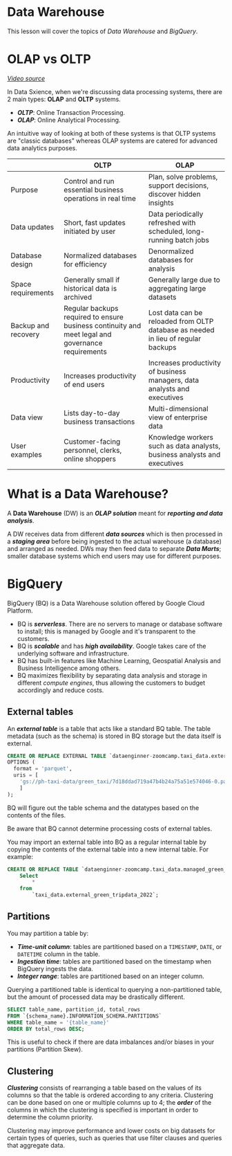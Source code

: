 # Data Warehouse

This lesson will cover the topics of _Data Warehouse_ and _BigQuery_.
# OLAP vs OLTP

_[Video source](https://www.youtube.com/watch?v=jrHljAoD6nM&list=PL3MmuxUbc_hJed7dXYoJw8DoCuVHhGEQb&index=25)_

In Data Sxience, when we're discussing data processing systems, there are 2 main types: **OLAP** and **OLTP** systems.

* ***OLTP***: Online Transaction Processing.
* ***OLAP***: Online Analytical Processing.

An intuitive way of looking at both of these systems is that OLTP systems are "classic databases" whereas OLAP systems are catered for advanced data analytics purposes.

|   | OLTP | OLAP |
|---|---|---|
| Purpose | Control and run essential business operations in real time | Plan, solve problems, support decisions, discover hidden insights |
| Data updates | Short, fast updates initiated by user | Data periodically refreshed with scheduled, long-running batch jobs |
| Database design | Normalized databases for efficiency | Denormalized databases for analysis |
| Space requirements | Generally small if historical data is archived | Generally large due to aggregating large datasets |
| Backup and recovery | Regular backups required to ensure business continuity and meet legal and governance requirements | Lost data can be reloaded from OLTP database as needed in lieu of regular backups |
| Productivity | Increases productivity of end users | Increases productivity of business managers, data analysts and executives |
| Data view | Lists day-to-day business transactions | Multi-dimensional view of enterprise data |
| User examples | Customer-facing personnel, clerks, online shoppers | Knowledge workers such as data analysts, business analysts and executives |



# What is a Data Warehouse?

A **Data Warehouse** (DW) is an ***OLAP solution*** meant for ***reporting and data analysis***.

A DW receives data from different ***data sources*** which is then processed in a ***staging area*** before being ingested to the actual warehouse (a database) and arranged as needed. DWs may then feed data to separate ***Data Marts***; smaller database systems which end users may use for different purposes.



# BigQuery


BigQuery (BQ) is a Data Warehouse solution offered by Google Cloud Platform.
* BQ is ***serverless***. There are no servers to manage or database software to install; this is managed by Google and it's transparent to the customers.
* BQ is ***scalable*** and has ***high availability***. Google takes care of the underlying software and infrastructure.
* BQ has built-in features like Machine Learning, Geospatial Analysis and Business Intelligence among others.
* BQ maximizes flexibility by separating data analysis and storage in different _compute engines_, thus allowing the customers to budget accordingly and reduce costs.


## External tables

An ***external table*** is a table that acts like a standard BQ table. The table metadata (such as the schema) is stored in BQ storage but the data itself is external.

```sql
CREATE OR REPLACE EXTERNAL TABLE `dataenginner-zoomcamp.taxi_data.external_green_tripdata_2022`
OPTIONS (
  format = 'parquet',
  uris = [
    'gs://ph-taxi-data/green_taxi/7d18ddad719a47b4b24a75a51e574046-0.parquet'
    ]
);

```

BQ will figure out the table schema and the datatypes based on the contents of the files.

Be aware that BQ cannot determine processing costs of external tables.

You may import an external table into BQ as a regular internal table by copying the contents of the external table into a new internal table. For example:

```sql
CREATE OR REPLACE TABLE `dataenginner-zoomcamp.taxi_data.managed_green_tripdata` AS 
    Select 
        * 
    from 
        `taxi_data.external_green_tripdata_2022`;
```


## Partitions


You may partition a table by:
* ***Time-unit column***: tables are partitioned based on a `TIMESTAMP`, `DATE`, or `DATETIME` column in the table.
* ***Ingestion time***: tables are partitioned based on the timestamp when BigQuery ingests the data.
* ***Integer range***: tables are partitioned based on an integer column.


Querying a partitioned table is identical to querying a non-partitioned table, but the amount of processed data may be drastically different.


```sql
SELECT table_name, partition_id, total_rows
FROM `{schema_name}.INFORMATION_SCHEMA.PARTITIONS`
WHERE table_name = '{table_name}'
ORDER BY total_rows DESC;
```

This is useful to check if there are data imbalances and/or biases in your partitions (Partition Skew).


## Clustering

***Clustering*** consists of rearranging a table based on the values of its columns so that the table is ordered according to any criteria. Clustering can be done based on one or multiple columns up to 4; the ***order*** of the columns in which the clustering is specified is important in order to determine the column priority.


Clustering may improve performance and lower costs on big datasets for certain types of queries, such as queries that use filter clauses and queries that aggregate data.